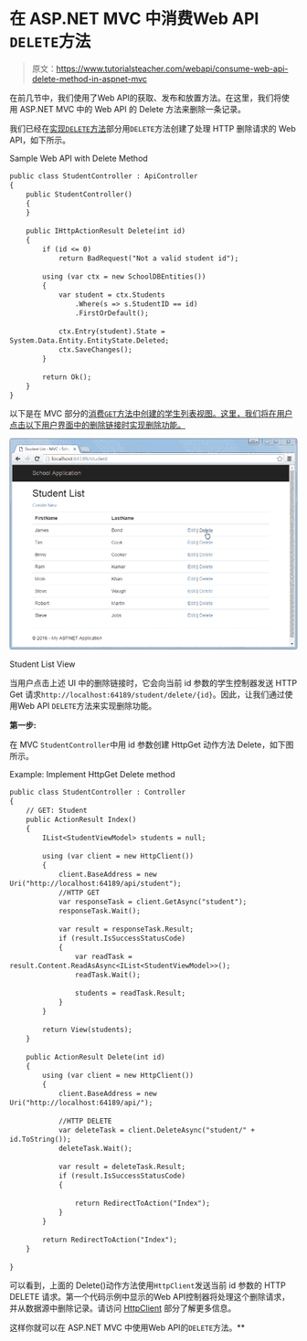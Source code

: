 # 在 ASP.NET MVC 中消费Web API `DELETE`方法

> 原文：<https://www.tutorialsteacher.com/webapi/consume-web-api-delete-method-in-aspnet-mvc>

在前几节中，我们使用了Web API的获取、发布和放置方法。在这里，我们将使用 ASP.NET MVC 中的 Web API 的 Delete 方法来删除一条记录。

我们已经在[实现`DELETE`方法](/webapi/implement-delete-method-in-web-api)部分用`DELETE`方法创建了处理 HTTP 删除请求的 Web API，如下所示。

Sample Web API with Delete Method 

```
public class StudentController : ApiController
{
    public StudentController()
    {
    }

    public IHttpActionResult Delete(int id)
    {
        if (id <= 0)
            return BadRequest("Not a valid student id");

        using (var ctx = new SchoolDBEntities())
        {
            var student = ctx.Students
                .Where(s => s.StudentID == id)
                .FirstOrDefault();

            ctx.Entry(student).State = System.Data.Entity.EntityState.Deleted;
            ctx.SaveChanges();
        }

        return Ok();
    }
} 
```

以下是在 MVC 部分的[消费`GET`方法中创建的学生列表视图。这里，我们将在用户点击以下用户界面中的删除链接时实现删除功能。](/webapi/consume-web-api-get-method-in-aspnet-mvc)

[![](img/6faa30411e8f62f464b57a0a7f650cac.png)](../../Content/images/webapi/delete-view-mvc.png)

Student List View



当用户点击上述 UI 中的删除链接时，它会向当前 id 参数的学生控制器发送 HTTP Get 请求`http://localhost:64189/student/delete/{id}`。因此，让我们通过使用Web API `DELETE`方法来实现删除功能。

**第一步:**

在 MVC `StudentController`中用 id 参数创建 HttpGet 动作方法 Delete，如下图所示。

Example: Implement HttpGet Delete method 

```
public class StudentController : Controller
{
    // GET: Student
    public ActionResult Index()
    {
        IList<StudentViewModel> students = null;

        using (var client = new HttpClient())
        {
            client.BaseAddress = new Uri("http://localhost:64189/api/student");
            //HTTP GET
            var responseTask = client.GetAsync("student");
            responseTask.Wait();

            var result = responseTask.Result;
            if (result.IsSuccessStatusCode)
            {
                var readTask = result.Content.ReadAsAsync<IList<StudentViewModel>>();
                readTask.Wait();

                students = readTask.Result;
            }
        }

        return View(students);
    }

    public ActionResult Delete(int id)
    {
        using (var client = new HttpClient())
        {
            client.BaseAddress = new Uri("http://localhost:64189/api/");

            //HTTP DELETE
            var deleteTask = client.DeleteAsync("student/" + id.ToString());
            deleteTask.Wait();

            var result = deleteTask.Result;
            if (result.IsSuccessStatusCode)
            {

                return RedirectToAction("Index");
            }
        }

        return RedirectToAction("Index");
    }

} 
```

可以看到，上面的 Delete()动作方法使用`HttpClient`发送当前 id 参数的 HTTP DELETE 请求。第一个代码示例中显示的Web API控制器将处理这个删除请求，并从数据源中删除记录。请访问 [HttpClient](http://localhost:56670/webapi/consuming-web-api-in-dotnet-using-httpclient) 部分了解更多信息。

这样你就可以在 ASP.NET MVC 中使用Web API的`DELETE`方法。**